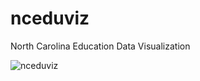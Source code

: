 nceduviz
========

North Carolina Education Data Visualization

![nceduviz](http://i.imgur.com/DWLwnMv.png?1)
